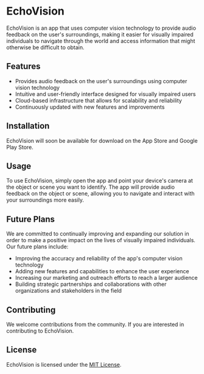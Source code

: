 

# EchoVision

EchoVision is an app that uses computer vision technology to provide audio feedback on the user's surroundings, making it easier for visually impaired individuals to navigate through the world and access information that might otherwise be difficult to obtain.

## Features

- Provides audio feedback on the user's surroundings using computer vision technology
- Intuitive and user-friendly interface designed for visually impaired users
- Cloud-based infrastructure that allows for scalability and reliability
- Continuously updated with new features and improvements

## Installation

EchoVision will soon be available for download on the App Store and Google Play Store.

## Usage

To use EchoVision, simply open the app and point your device's camera at the object or scene you want to identify. The app will provide audio feedback on the object or scene, allowing you to navigate and interact with your surroundings more easily.

## Future Plans

We are committed to continually improving and expanding our solution in order to make a positive impact on the lives of visually impaired individuals. Our future plans include:

- Improving the accuracy and reliability of the app's computer vision technology
- Adding new features and capabilities to enhance the user experience
- Increasing our marketing and outreach efforts to reach a larger audience
- Building strategic partnerships and collaborations with other organizations and stakeholders in the field

## Contributing

We welcome contributions from the community. If you are interested in contributing to EchoVision.
## License

EchoVision is licensed under the [MIT License](LICENSE).
